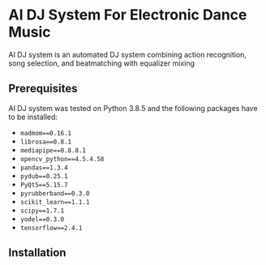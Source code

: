 AI DJ System For Electronic Dance Music
=======================================

AI DJ system is an automated DJ system combining action recognition, song selection, and beatmatching with equalizer mixing

Prerequisites
-------------

AI DJ system was tested on Python 3.8.5 and the following packages have to be installed:

- `madmom==0.16.1`
- `librosa==0.8.1`
- `mediapipe==0.8.8.1`
- `opencv_python==4.5.4.58`
- `pandas==1.3.4`
- `pydub==0.25.1`
- `PyQt5==5.15.7`
- `pyrubberband==0.3.0`
- `scikit_learn==1.1.1`
- `scipy==1.7.1`
- `yodel==0.3.0`
- `tensorflow==2.4.1`

Installation
-------------
